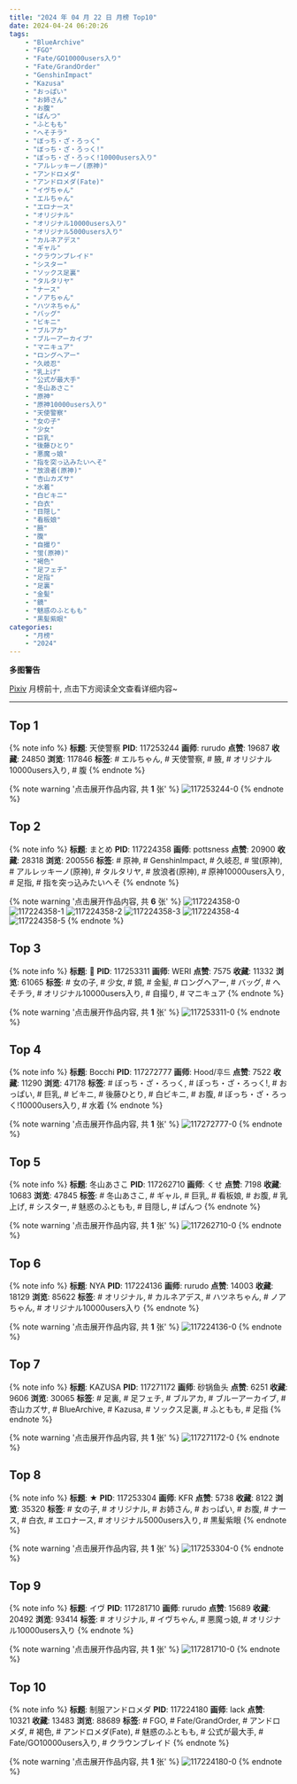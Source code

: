 ```yaml
---
title: "2024 年 04 月 22 日 月榜 Top10"
date: 2024-04-24 06:20:26
tags:
    - "BlueArchive"
    - "FGO"
    - "Fate/GO10000users入り"
    - "Fate/GrandOrder"
    - "GenshinImpact"
    - "Kazusa"
    - "おっぱい"
    - "お姉さん"
    - "お腹"
    - "ぱんつ"
    - "ふともも"
    - "へそチラ"
    - "ぼっち・ざ・ろっく"
    - "ぼっち・ざ・ろっく!"
    - "ぼっち・ざ・ろっく!10000users入り"
    - "アルレッキーノ(原神)"
    - "アンドロメダ"
    - "アンドロメダ(Fate)"
    - "イヴちゃん"
    - "エルちゃん"
    - "エロナース"
    - "オリジナル"
    - "オリジナル10000users入り"
    - "オリジナル5000users入り"
    - "カルネアデス"
    - "ギャル"
    - "クラウンブレイド"
    - "シスター"
    - "ソックス足裏"
    - "タルタリヤ"
    - "ナース"
    - "ノアちゃん"
    - "ハツネちゃん"
    - "バッグ"
    - "ビキニ"
    - "ブルアカ"
    - "ブルーアーカイブ"
    - "マニキュア"
    - "ロングヘアー"
    - "久岐忍"
    - "乳上げ"
    - "公式が最大手"
    - "冬山あさこ"
    - "原神"
    - "原神10000users入り"
    - "天使警察"
    - "女の子"
    - "少女"
    - "巨乳"
    - "後藤ひとり"
    - "悪魔っ娘"
    - "指を突っ込みたいへそ"
    - "放浪者(原神)"
    - "杏山カズサ"
    - "水着"
    - "白ビキニ"
    - "白衣"
    - "目隠し"
    - "看板娘"
    - "腋"
    - "腹"
    - "自撮り"
    - "蛍(原神)"
    - "褐色"
    - "足フェチ"
    - "足指"
    - "足裏"
    - "金髪"
    - "鏡"
    - "魅惑のふともも"
    - "黒髪紫眼"
categories:
    - "月榜"
    - "2024"
---
```


<i class="fa fa-triangle-exclamation"></i>**多图警告**<i class="fa fa-triangle-exclamation"></i>

[Pixiv](https://www.pixiv.net/) 月榜前十, 点击下方阅读全文查看详细内容~

<!-- more -->

---

## Top 1

{% note info %}
**标题**: 天使警察
**PID**: 117253244 **画师**: rurudo
**点赞**: 19687 **收藏**: 24850 **浏览**: 117846
**标签**: # エルちゃん, # 天使警察, # 腋, # オリジナル10000users入り, # 腹
{% endnote %}

{% note warning '点击展开作品内容, 共 **1** 张' %}
![117253244-0](https://i.pixiv.re/img-original/img/2024/03/26/00/00/08/117253244_p0.jpg)
{% endnote %}

## Top 2

{% note info %}
**标题**: まとめ
**PID**: 117224358 **画师**: pottsness
**点赞**: 20900 **收藏**: 28318 **浏览**: 200556
**标签**: # 原神, # GenshinImpact, # 久岐忍, # 蛍(原神), # アルレッキーノ(原神), # タルタリヤ, # 放浪者(原神), # 原神10000users入り, # 足指, # 指を突っ込みたいへそ
{% endnote %}

{% note warning '点击展开作品内容, 共 **6** 张' %}
![117224358-0](https://i.pixiv.re/img-original/img/2024/03/26/01/14/22/117224358_p0.jpg)
![117224358-1](https://i.pixiv.re/img-original/img/2024/03/26/01/14/22/117224358_p1.jpg)
![117224358-2](https://i.pixiv.re/img-original/img/2024/03/26/01/14/22/117224358_p2.jpg)
![117224358-3](https://i.pixiv.re/img-original/img/2024/03/26/01/14/22/117224358_p3.jpg)
![117224358-4](https://i.pixiv.re/img-original/img/2024/03/26/01/14/22/117224358_p4.jpg)
![117224358-5](https://i.pixiv.re/img-original/img/2024/03/26/01/14/22/117224358_p5.jpg)
{% endnote %}

## Top 3

{% note info %}
**标题**: 🖤
**PID**: 117253311 **画师**: WERI
**点赞**: 7575 **收藏**: 11332 **浏览**: 61065
**标签**: # 女の子, # 少女, # 鏡, # 金髪, # ロングヘアー, # バッグ, # へそチラ, # オリジナル10000users入り, # 自撮り, # マニキュア
{% endnote %}

{% note warning '点击展开作品内容, 共 **1** 张' %}
![117253311-0](https://i.pixiv.re/img-original/img/2024/03/26/00/00/23/117253311_p0.png)
{% endnote %}

## Top 4

{% note info %}
**标题**: Bocchi
**PID**: 117272777 **画师**: Hood/후드
**点赞**: 7522 **收藏**: 11290 **浏览**: 47178
**标签**: # ぼっち・ざ・ろっく, # ぼっち・ざ・ろっく!, # おっぱい, # 巨乳, # ビキニ, # 後藤ひとり, # 白ビキニ, # お腹, # ぼっち・ざ・ろっく!10000users入り, # 水着
{% endnote %}

{% note warning '点击展开作品内容, 共 **1** 张' %}
![117272777-0](https://i.pixiv.re/img-original/img/2024/03/26/19/17/36/117272777_p0.png)
{% endnote %}

## Top 5

{% note info %}
**标题**: 冬山あさこ
**PID**: 117262710 **画师**: くせ
**点赞**: 7198 **收藏**: 10683 **浏览**: 47845
**标签**: # 冬山あさこ, # ギャル, # 巨乳, # 看板娘, # お腹, # 乳上げ, # シスター, # 魅惑のふともも, # 目隠し, # ぱんつ
{% endnote %}

{% note warning '点击展开作品内容, 共 **1** 张' %}
![117262710-0](https://i.pixiv.re/img-original/img/2024/03/26/10/00/01/117262710_p0.png)
{% endnote %}

## Top 6

{% note info %}
**标题**: NYA
**PID**: 117224136 **画师**: rurudo
**点赞**: 14003 **收藏**: 18129 **浏览**: 85622
**标签**: # オリジナル, # カルネアデス, # ハツネちゃん, # ノアちゃん, # オリジナル10000users入り
{% endnote %}

{% note warning '点击展开作品内容, 共 **1** 张' %}
![117224136-0](https://i.pixiv.re/img-original/img/2024/03/25/01/47/34/117224136_p0.png)
{% endnote %}

## Top 7

{% note info %}
**标题**: KAZUSA
**PID**: 117271172 **画师**: 砂锅鱼头
**点赞**: 6251 **收藏**: 9606 **浏览**: 30065
**标签**: # 足裏, # 足フェチ, # ブルアカ, # ブルーアーカイブ, # 杏山カズサ, # BlueArchive, # Kazusa, # ソックス足裏, # ふともも, # 足指
{% endnote %}

{% note warning '点击展开作品内容, 共 **1** 张' %}
![117271172-0](https://i.pixiv.re/img-original/img/2024/03/26/18/14/57/117271172_p0.jpg)
{% endnote %}

## Top 8

{% note info %}
**标题**: ★
**PID**: 117253304 **画师**: KFR
**点赞**: 5738 **收藏**: 8122 **浏览**: 35320
**标签**: # 女の子, # オリジナル, # お姉さん, # おっぱい, # お腹, # ナース, # 白衣, # エロナース, # オリジナル5000users入り, # 黒髪紫眼
{% endnote %}

{% note warning '点击展开作品内容, 共 **1** 张' %}
![117253304-0](https://i.pixiv.re/img-original/img/2024/03/26/00/00/22/117253304_p0.jpg)
{% endnote %}

## Top 9

{% note info %}
**标题**: イヴ
**PID**: 117281710 **画师**: rurudo
**点赞**: 15689 **收藏**: 20492 **浏览**: 93414
**标签**: # オリジナル, # イヴちゃん, # 悪魔っ娘, # オリジナル10000users入り
{% endnote %}

{% note warning '点击展开作品内容, 共 **1** 张' %}
![117281710-0](https://i.pixiv.re/img-original/img/2024/03/27/00/00/05/117281710_p0.png)
{% endnote %}

## Top 10

{% note info %}
**标题**: 制服アンドロメダ
**PID**: 117224180 **画师**: lack
**点赞**: 10321 **收藏**: 13483 **浏览**: 88689
**标签**: # FGO, # Fate/GrandOrder, # アンドロメダ, # 褐色, # アンドロメダ(Fate), # 魅惑のふともも, # 公式が最大手, # Fate/GO10000users入り, # クラウンブレイド
{% endnote %}

{% note warning '点击展开作品内容, 共 **1** 张' %}
![117224180-0](https://i.pixiv.re/img-original/img/2024/03/25/00/01/06/117224180_p0.png)
{% endnote %}
